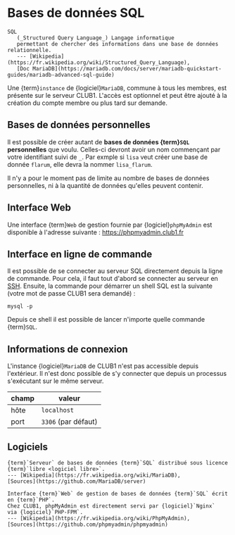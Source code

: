 Bases de données SQL
====================

```{glossary}
SQL
   (_Structured Query Language_) Langage informatique
   permettant de chercher des informations dans une base de données relationnelle.
   --- [Wikipedia](https://fr.wikipedia.org/wiki/Structured_Query_Language),
   [Doc MariaDB](https://mariadb.com/docs/server/mariadb-quickstart-guides/mariadb-advanced-sql-guide)
```

Une {term}`instance` de {logiciel}`MariaDB`, commune à tous les membres, est présente sur le serveur CLUB1.
L'accès est optionnel et peut être ajouté à la création du compte membre
ou plus tard sur demande.

Bases de données personnelles
-----------------------------

Il est possible de créer autant de **bases de données {term}`SQL` personnelles** que voulu.
Celles-ci devront avoir un nom commençant par votre identifiant suivi de `_`.
Par exmple si `lisa` veut créer une base de donnée `flarum`,
elle devra la nommer `lisa_flarum`.

Il n'y a pour le moment pas de limite au nombre de bases de données personnelles,
ni à la quantité de données qu'elles peuvent contenir.

Interface Web
-------------

Une interface {term}`Web` de gestion fournie par {logiciel}`phpMyAdmin`
est disponible à l'adresse suivante : <https://phpmyadmin.club1.fr>

Interface en ligne de commande
------------------------------

Il est possible de se connecter au serveur SQL directement depuis la ligne de commande.
Pour cela, il faut tout d'abord se connecter au serveur en [SSH](ssh.md).
Ensuite, la commande pour démarrer un shell SQL est la suivante
(votre mot de passe CLUB1 sera demandé) :

    mysql -p

Depuis ce shell il est possible de lancer n'importe quelle commande {term}`SQL`.

Informations de connexion
-------------------------

L'instance {logiciel}`MariaDB` de CLUB1 n'est pas accessible depuis l'extérieur.
Il n'est donc possible de s'y connecter que depuis un processus s'exécutant sur le même serveur.

| champ            | valeur              |
| ---------------- | ------------------- |
| hôte             | `localhost`         |
| port             | `3306` (par défaut) |

Logiciels
---------

```{logiciel} MariaDB
{term}`Serveur` de bases de données {term}`SQL` distribué sous licence {term}`libre <logiciel libre>`.
--- [Wikipedia](https://fr.wikipedia.org/wiki/MariaDB),
[Sources](https://github.com/MariaDB/server)
```

```{logiciel} phpMyAdmin
Interface {term}`Web` de gestion de bases de données {term}`SQL` écrit en {term}`PHP`.
Chez CLUB1, phpMyAdmin est directement servi par {logiciel}`Nginx`
via {logiciel}`PHP-FPM`.
--- [Wikipedia](https://fr.wikipedia.org/wiki/PhpMyAdmin),
[Sources](https://github.com/phpmyadmin/phpmyadmin)
```

